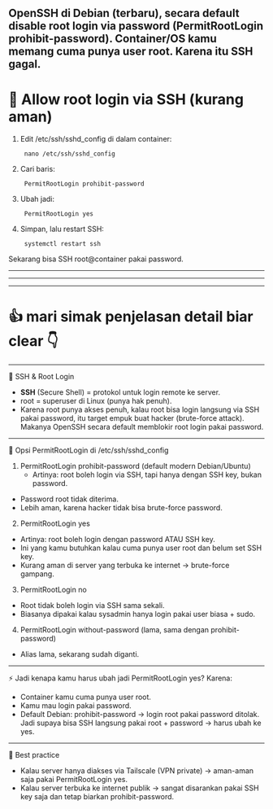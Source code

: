 OpenSSH di Debian (terbaru), secara default disable root login via password (PermitRootLogin prohibit-password).
Container/OS kamu memang cuma punya user root. Karena itu SSH gagal.
---
# 🔧 Allow root login via SSH (kurang aman)
1. Edit /etc/ssh/sshd_config di dalam container:

        nano /etc/ssh/sshd_config
2. Cari baris:

        PermitRootLogin prohibit-password
3. Ubah jadi:

        PermitRootLogin yes
4. Simpan, lalu restart SSH:

        systemctl restart ssh
Sekarang bisa SSH root@container pakai password.

---
---
---

# 👍 mari simak penjelasan detail biar clear 👇
---
🔑 SSH & Root Login
- **SSH** (Secure Shell) = protokol untuk login remote ke server.
- root = superuser di Linux (punya hak penuh).
- Karena root punya akses penuh, kalau root bisa login langsung via SSH pakai password, itu target empuk buat hacker (brute-force attack).
Makanya OpenSSH secara default memblokir root login pakai password.
---
📂 Opsi PermitRootLogin di /etc/ssh/sshd_config
1. PermitRootLogin prohibit-password (default modern Debian/Ubuntu)
   - Artinya: root boleh login via SSH, tapi hanya dengan SSH key, bukan password.
- Password root tidak diterima.
- Lebih aman, karena hacker tidak bisa brute-force password.
2. PermitRootLogin yes
- Artinya: root boleh login dengan password ATAU SSH key.
- Ini yang kamu butuhkan kalau cuma punya user root dan belum set SSH key.
- Kurang aman di server yang terbuka ke internet → brute-force gampang.
3. PermitRootLogin no
- Root tidak boleh login via SSH sama sekali.
- Biasanya dipakai kalau sysadmin hanya login pakai user biasa + sudo.
4. PermitRootLogin without-password (lama, sama dengan prohibit-password)
- Alias lama, sekarang sudah diganti.
---
⚡ Jadi kenapa kamu harus ubah jadi PermitRootLogin yes?
Karena:
- Container kamu cuma punya user root.
- Kamu mau login pakai password.
- Default Debian: prohibit-password → login root pakai password ditolak.
Jadi supaya bisa SSH langsung pakai root + password → harus ubah ke yes.
---
📌 Best practice
- Kalau server hanya diakses via Tailscale (VPN private) → aman-aman saja pakai PermitRootLogin yes.
- Kalau server terbuka ke internet publik → sangat disarankan pakai SSH key saja dan tetap biarkan prohibit-password.
